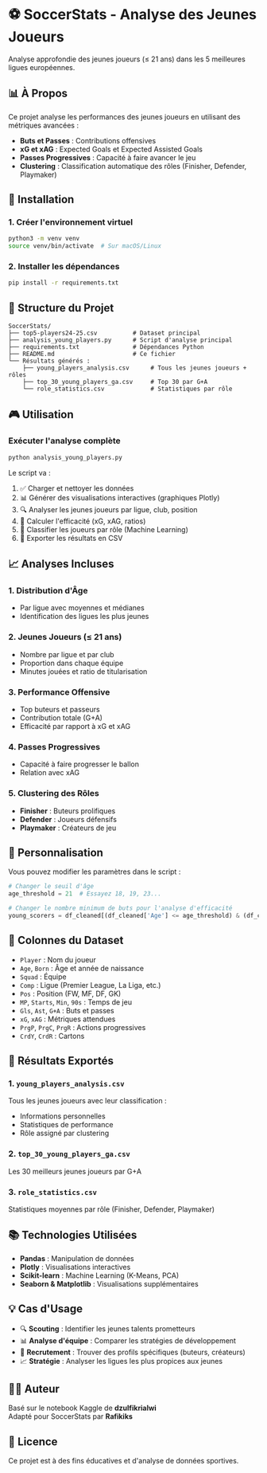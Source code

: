 # ⚽ SoccerStats - Analyse des Jeunes Joueurs

Analyse approfondie des jeunes joueurs (≤ 21 ans) dans les 5 meilleures ligues européennes.

## 📊 À Propos

Ce projet analyse les performances des jeunes joueurs en utilisant des métriques avancées :

- **Buts et Passes** : Contributions offensives
- **xG et xAG** : Expected Goals et Expected Assisted Goals
- **Passes Progressives** : Capacité à faire avancer le jeu
- **Clustering** : Classification automatique des rôles (Finisher, Defender, Playmaker)

## 🚀 Installation

### 1. Créer l'environnement virtuel

```bash
python3 -m venv venv
source venv/bin/activate  # Sur macOS/Linux
```

### 2. Installer les dépendances

```bash
pip install -r requirements.txt
```

## 📂 Structure du Projet

```
SoccerStats/
├── top5-players24-25.csv          # Dataset principal
├── analysis_young_players.py      # Script d'analyse principal
├── requirements.txt               # Dépendances Python
├── README.md                      # Ce fichier
└── Résultats générés :
    ├── young_players_analysis.csv      # Tous les jeunes joueurs + rôles
    ├── top_30_young_players_ga.csv     # Top 30 par G+A
    └── role_statistics.csv             # Statistiques par rôle
```

## 🎮 Utilisation

### Exécuter l'analyse complète

```bash
python analysis_young_players.py
```

Le script va :

1. ✅ Charger et nettoyer les données
2. 📊 Générer des visualisations interactives (graphiques Plotly)
3. 🔍 Analyser les jeunes joueurs par ligue, club, position
4. 🎯 Calculer l'efficacité (xG, xAG, ratios)
5. 🤖 Classifier les joueurs par rôle (Machine Learning)
6. 💾 Exporter les résultats en CSV

## 📈 Analyses Incluses

### 1. Distribution d'Âge

- Par ligue avec moyennes et médianes
- Identification des ligues les plus jeunes

### 2. Jeunes Joueurs (≤ 21 ans)

- Nombre par ligue et par club
- Proportion dans chaque équipe
- Minutes jouées et ratio de titularisation

### 3. Performance Offensive

- Top buteurs et passeurs
- Contribution totale (G+A)
- Efficacité par rapport à xG et xAG

### 4. Passes Progressives

- Capacité à faire progresser le ballon
- Relation avec xAG

### 5. Clustering des Rôles

- **Finisher** : Buteurs prolifiques
- **Defender** : Joueurs défensifs
- **Playmaker** : Créateurs de jeu

## 🔧 Personnalisation

Vous pouvez modifier les paramètres dans le script :

```python
# Changer le seuil d'âge
age_threshold = 21  # Essayez 18, 19, 23...

# Changer le nombre minimum de buts pour l'analyse d'efficacité
young_scorers = df_cleaned[(df_cleaned['Age'] <= age_threshold) & (df_cleaned['Gls'] >= 10)]
```

## 📝 Colonnes du Dataset

- `Player` : Nom du joueur
- `Age`, `Born` : Âge et année de naissance
- `Squad` : Équipe
- `Comp` : Ligue (Premier League, La Liga, etc.)
- `Pos` : Position (FW, MF, DF, GK)
- `MP`, `Starts`, `Min`, `90s` : Temps de jeu
- `Gls`, `Ast`, `G+A` : Buts et passes
- `xG`, `xAG` : Métriques attendues
- `PrgP`, `PrgC`, `PrgR` : Actions progressives
- `CrdY`, `CrdR` : Cartons

## 🎯 Résultats Exportés

### 1. `young_players_analysis.csv`

Tous les jeunes joueurs avec leur classification :

- Informations personnelles
- Statistiques de performance
- Rôle assigné par clustering

### 2. `top_30_young_players_ga.csv`

Les 30 meilleurs jeunes joueurs par G+A

### 3. `role_statistics.csv`

Statistiques moyennes par rôle (Finisher, Defender, Playmaker)

## 📚 Technologies Utilisées

- **Pandas** : Manipulation de données
- **Plotly** : Visualisations interactives
- **Scikit-learn** : Machine Learning (K-Means, PCA)
- **Seaborn & Matplotlib** : Visualisations supplémentaires

## 💡 Cas d'Usage

- 🔍 **Scouting** : Identifier les jeunes talents prometteurs
- 📊 **Analyse d'équipe** : Comparer les stratégies de développement
- 🎯 **Recrutement** : Trouver des profils spécifiques (buteurs, créateurs)
- 📈 **Stratégie** : Analyser les ligues les plus propices aux jeunes

## 👨‍💻 Auteur

Basé sur le notebook Kaggle de **dzulfikrialwi**  
Adapté pour SoccerStats par **Rafikiks**

## 📄 Licence

Ce projet est à des fins éducatives et d'analyse de données sportives.
